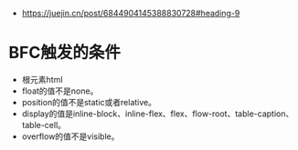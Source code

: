  - https://juejin.cn/post/6844904145388830728#heading-9
  
# BFC触发的条件
  - 根元素html
  - float的值不是none。
  - position的值不是static或者relative。
  - display的值是inline-block、inline-flex、flex、flow-root、table-caption、table-cell。
  - overflow的值不是visible。


